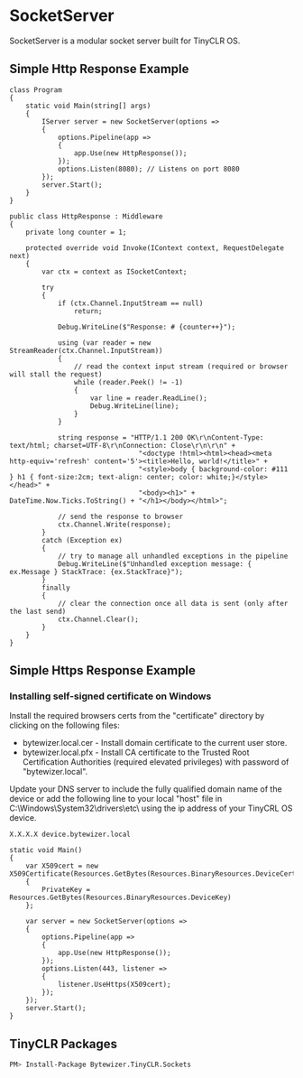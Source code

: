 # SocketServer

SocketServer is a modular socket server built for TinyCLR OS.

## Simple Http Response Example

```CSharp
class Program
{
    static void Main(string[] args)
    {
        IServer server = new SocketServer(options =>
        {
            options.Pipeline(app =>
            {
                app.Use(new HttpResponse());
            });
            options.Listen(8080); // Listens on port 8080
        });
        server.Start();
    }
}

public class HttpResponse : Middleware
{
    private long counter = 1;
      
    protected override void Invoke(IContext context, RequestDelegate next)
    {
        var ctx = context as ISocketContext;
            
        try
        {
            if (ctx.Channel.InputStream == null)
                return;

            Debug.WriteLine($"Response: # {counter++}");

            using (var reader = new StreamReader(ctx.Channel.InputStream))
            {
                // read the context input stream (required or browser will stall the request)
                while (reader.Peek() != -1)
                {
                    var line = reader.ReadLine();
                    Debug.WriteLine(line);
                }
            }

            string response = "HTTP/1.1 200 OK\r\nContent-Type: text/html; charset=UTF-8\r\nConnection: Close\r\n\r\n" +
                                "<doctype !html><html><head><meta http-equiv='refresh' content='5'><title>Hello, world!</title>" +
                                "<style>body { background-color: #111 } h1 { font-size:2cm; text-align: center; color: white;}</style></head>" +
                                "<body><h1>" + DateTime.Now.Ticks.ToString() + "</h1></body></html>";

            // send the response to browser
            ctx.Channel.Write(response);
        }
        catch (Exception ex)
        {
            // try to manage all unhandled exceptions in the pipeline
            Debug.WriteLine($"Unhandled exception message: { ex.Message } StackTrace: {ex.StackTrace}");
        }
        finally
        {
            // clear the connection once all data is sent (only after the last send)
            ctx.Channel.Clear();
        }
    }
}
```

## Simple Https Response Example

### Installing self-signed certificate on Windows

Install the required browsers certs from the "certificate" directory by clicking on the following files:

* bytewizer.local.cer - Install domain certificate to the current user store.
* bytewizer.local.pfx - Install CA certificate to the Trusted Root Certification Authorities (required elevated privileges) with password of "bytewizer.local".

Update your DNS server to include the fully qualified domain name of the device or add the following line to your local "host" file in C:\Windows\System32\drivers\etc\ using the ip address of your TinyCRL OS device.

```console
X.X.X.X device.bytewizer.local  
```

```CSharp
static void Main()
{
    var X509cert = new X509Certificate(Resources.GetBytes(Resources.BinaryResources.DeviceCert))
    {
        PrivateKey = Resources.GetBytes(Resources.BinaryResources.DeviceKey)
    };

    var server = new SocketServer(options =>
    {
        options.Pipeline(app =>
        {
            app.Use(new HttpResponse());
        });
        options.Listen(443, listener =>
        {
            listener.UseHttps(X509cert);
        });
    });
    server.Start();
}
```

## TinyCLR Packages
```bash
PM> Install-Package Bytewizer.TinyCLR.Sockets
```
